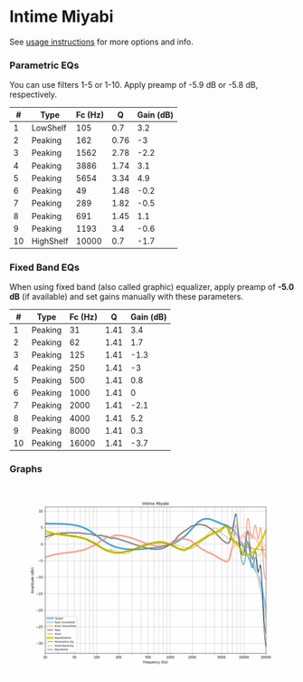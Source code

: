 # Intime Miyabi
See [usage instructions](https://github.com/jaakkopasanen/AutoEq#usage) for more options and info.

### Parametric EQs
You can use filters 1-5 or 1-10. Apply preamp of -5.9 dB or -5.8 dB, respectively.

|   # | Type      |   Fc (Hz) |    Q |   Gain (dB) |
|-----|-----------|-----------|------|-------------|
|   1 | LowShelf  |       105 | 0.7  |         3.2 |
|   2 | Peaking   |       162 | 0.76 |        -3   |
|   3 | Peaking   |      1562 | 2.78 |        -2.2 |
|   4 | Peaking   |      3886 | 1.74 |         3.1 |
|   5 | Peaking   |      5654 | 3.34 |         4.9 |
|   6 | Peaking   |        49 | 1.48 |        -0.2 |
|   7 | Peaking   |       289 | 1.82 |        -0.5 |
|   8 | Peaking   |       691 | 1.45 |         1.1 |
|   9 | Peaking   |      1193 | 3.4  |        -0.6 |
|  10 | HighShelf |     10000 | 0.7  |        -1.7 |

### Fixed Band EQs
When using fixed band (also called graphic) equalizer, apply preamp of **-5.0 dB** (if available) and set gains manually with these parameters.

|   # | Type    |   Fc (Hz) |    Q |   Gain (dB) |
|-----|---------|-----------|------|-------------|
|   1 | Peaking |        31 | 1.41 |         3.4 |
|   2 | Peaking |        62 | 1.41 |         1.7 |
|   3 | Peaking |       125 | 1.41 |        -1.3 |
|   4 | Peaking |       250 | 1.41 |        -3   |
|   5 | Peaking |       500 | 1.41 |         0.8 |
|   6 | Peaking |      1000 | 1.41 |         0   |
|   7 | Peaking |      2000 | 1.41 |        -2.1 |
|   8 | Peaking |      4000 | 1.41 |         5.2 |
|   9 | Peaking |      8000 | 1.41 |         0.3 |
|  10 | Peaking |     16000 | 1.41 |        -3.7 |

### Graphs
![](./Intime%20Miyabi.png)

